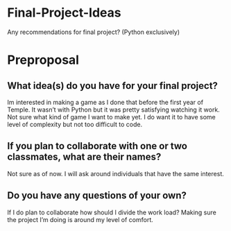 # Final-Project-Ideas
Any recommendations for final project? (Python exclusively)

# Preproposal

## What idea(s) do you have for your final project?

Im interested in making a game as I done that before the first year of Temple. It wasn’t with Python but it was pretty satisfying watching it work. Not sure what kind of game I want to make yet. I do want it to have some level of complexity but not too difficult to code.

## If you plan to collaborate with one or two classmates, what are their names?
Not sure as of now. I will ask around individuals that have the same interest.


## Do you have any questions of your own?
If I do plan to collaborate how should I divide the work load? Making sure the project I’m doing is around my level of comfort.

